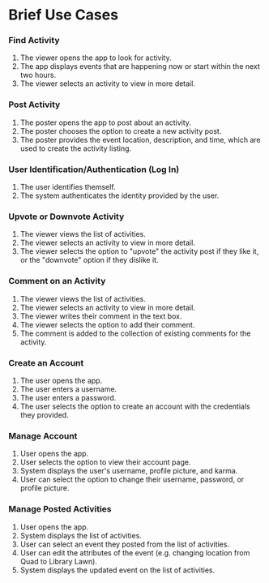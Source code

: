 # Brief Use Cases
### Find Activity
1. The viewer opens the app to look for activity.
2. The app displays events that are happening now or start within the next two hours.
3. The viewer selects an activity to view in more detail.

### Post Activity
1. The poster opens the app to post about an activity.
2. The poster chooses the option to create a new activity post.
3. The poster provides the event location, description, and time, which are used to create the activity listing.

### User Identification/Authentication (Log In)
1. The user identifies themself.
2. The system authenticates the identity provided by the user.

### Upvote or Downvote Activity
1. The viewer views the list of activities.
2. The viewer selects an activity to view in more detail.
3. The viewer selects the option to "upvote" the activity post if they like it, or the "downvote" option if they dislike it.

### Comment on an Activity
1. The viewer views the list of activities.
2. The viewer selects an activity to view in more detail.
3. The viewer writes their comment in the text box.
4. The viewer selects the option to add their comment.
5. The comment is added to the collection of existing comments for the activity.

### Create an Account
1. The user opens the app.
2. The user enters a username.
3. The user enters a password.
4. The user selects the option to create an account with the credentials they provided.

### Manage Account
1. User opens the app.
2. User selects the option to view their account page.
3. System displays the user's username, profile picture, and karma.
4. User can select the option to change their username, password, or profile picture.

### Manage Posted Activities
1. User opens the app.
2. System displays the list of activities.
3. User can select an event they posted from the list of activities.
4. User can edit the attributes of the event (e.g. changing location from Quad to Library Lawn).
5. System displays the updated event on the list of activities.
